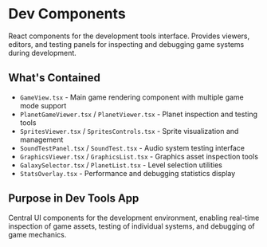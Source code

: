 # Dev Components

React components for the development tools interface. Provides viewers, editors, and testing panels for inspecting and debugging game systems during development.

## What's Contained

- `GameView.tsx` - Main game rendering component with multiple game mode support
- `PlanetGameViewer.tsx` / `PlanetViewer.tsx` - Planet inspection and testing tools
- `SpritesViewer.tsx` / `SpritesControls.tsx` - Sprite visualization and management
- `SoundTestPanel.tsx` / `SoundTest.tsx` - Audio system testing interface
- `GraphicsViewer.tsx` / `GraphicsList.tsx` - Graphics asset inspection tools
- `GalaxySelector.tsx` / `PlanetList.tsx` - Level selection utilities
- `StatsOverlay.tsx` - Performance and debugging statistics display

## Purpose in Dev Tools App

Central UI components for the development environment, enabling real-time inspection of game assets, testing of individual systems, and debugging of game mechanics.
